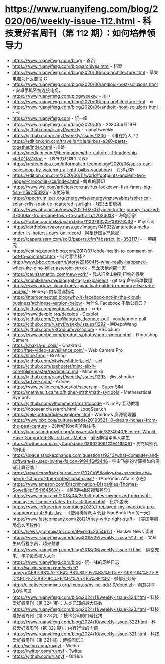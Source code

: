 # https://www.ruanyifeng.com/blog/2020/06/weekly-issue-112.html - 科技爱好者周刊（第 112 期）：如何培养领导力

- https://www.ruanyifeng.com/blog/ - 首页
- https://www.ruanyifeng.com/blog/archives.html - 档案
- https://www.ruanyifeng.com/blog/2020/06/cpu-architecture.html - 苹果电脑为什么要换 C
- https://www.ruanyifeng.com/blog/2020/06/android-host-solutions.html - 安卓手机系统连接电视，
- https://www.ruanyifeng.com/blog/weekly/ - 周刊
- https://www.ruanyifeng.com/blog/2020/06/cpu-architecture.html - ⇐
- https://www.ruanyifeng.com/blog/2020/06/android-host-solutions.html - ⇒
- https://www.ruanyifeng.com - 阮一峰
- https://www.ruanyifeng.com/blog/2020/06/ - 2020年6月19日
- https://github.com/ruanyf/weekly - ruanyf/weekly
- https://github.com/ruanyf/weekly/issues/1206 - 《谁在招人？》
- https://edition.cnn.com/travel/article/airbus-a380-parts-together/index.html - 出处
- https://medium.com/@benmappen/the-culture-of-leadership-eb424b0726ef - 《领导力的四个阶段》
- https://arstechnica.com/information-technology/2020/06/spies-can-eavesdrop-by-watching-a-light-bulbs-variations/ - 灯泡窃听
- https://edition.cnn.com/2020/06/11/world/footprints-ancient-two-legged-crocodile-scn/index.html - 鳄鱼的脚印
- https://www.wsj.com/articles/coronavirus-lockdown-fish-farms-big-fish-11592153926 - 液氮冻鱼
- https://spectrum.ieee.org/energywise/energy/renewables/spherical-solar-cells-soak-up-scattered-sunlight - 球形太阳能板
- https://www.abc.net.au/news/2020-03-07/yoshi-turtle-journey-tracked-37000km-from-cape-town-to-australia/12024088 - 海龟回家
- https://twitter.com/mkobach/status/1133798525739970560 - 宜家公司
- https://earthobservatory.nasa.gov/images/146322/antarctica-melts-under-its-hottest-days-on-record - 阿根廷国家气象局
- https://papers.ssrn.com/sol3/papers.cfm?abstract_id=3531171 - 一项研究
- https://testing.googleblog.com/2017/07/code-health-to-comment-or-not-to-comment.html - 何时写注释？
- http://www.bbc.com/earth/story/20160415-what-really-happened-when-the-dino-killer-asteroid-struck - 恐龙灭绝的那一天
- https://paulstamatiou.com/new-york/ - 我从旧金山搬到纽约的感受
- https://mohitkhare.me/blog/git-tags-explained/ - git tag 命令简单教程
- https://www.arbazsiddiqui.me/a-practical-guide-to-memory-leaks-in-nodejs/ - Node.js 内存泄漏指南
- https://interconnected.blog/why-is-facebook-not-in-the-cloud-business/#chinese-version-below - 为什么 Facebook 不做公有云？
- https://github.com/neutrinolabs/xrdp - xrdp
- https://www.dexplo.org/dexplot/ - Dexplot
- https://github.com/DeppWang/youdaonote-pull - youdaonote-pull
- https://github.com/ruanyf/weekly/issues/1292 - @DeppWang
- https://github.com/VSCodium/vscodium - VSCodium
- https://www.adobe.com/products/photoshop-camera.html - Photoshop Camera
- https://chakra-ui.com/ - Chakra UI
- http://free-video-surveillance.com/ - Web Camera Pro
- https://brie.fi/ng - Briefing
- https://github.com/bitwiseshiftleft/sjcl/ - sjcl
- https://github.com/ssshooter/mind-elixir-core/blob/master/readme.cn.md - Mind elixir
- https://github.com/ruanyf/weekly/issues/1293 - @ssshooter
- https://artvee.com/ - Artvee
- https://www.twilio.com/docs/iot/supersim - Super SIM
- https://mathvault.ca/hub/higher-math/math-symbols - Mathematical Symbols
- https://github.com/vthommeret/mathtocode - NumPy 互动教程
- https://logosear.ch/search.html - LogoSear.ch
- https://gekk.info/articles/explorer.html - Windows 资源管理器
- https://www.bbc.com/culture/article/20190521-10-dream-homes-from-the-past-century - 20世纪10大实验性住宅
- https://capitalandgrowth.org/answers/Article/3274940/Einstein-Would-Have-Supported-Black-Lives-Matter - 爱因斯坦与黑人学生
- https://twitter.com/JerryCap/status/1266730812294168581 - 麦克风插孔的作用
- https://space.stackexchange.com/questions/9243/what-computer-and-software-is-used-by-the-falcon-9/9446#9446 - 宇宙飞船的计算机如何保证计算正确？
- https://americanaffairsjournal.org/2020/05/losing-the-narrative-the-genre-fiction-of-the-professional-class/ - 《American Affairs 杂志》
- https://www.amazon.com/Discrimination-Disparities-Thomas-Sowell/dp/1541645634/ - 《美国种族歧视和差异》
- https://www.cnbc.com/2018/04/25/bill-gates-memorized-microsoft-employees-license-plates-to-track-them.html - 比尔·盖茨
- https://www.jeffgeerling.com/blog/2020/i-replaced-my-macbook-pro-raspberry-pi-4-8gb-day - 《使用树莓派 4 代替 MacBook Pro 的一天》
- https://www.fastcompany.com/28121/they-write-right-stuff - 《美国宇航局怎么写软件》
- https://news.ycombinator.com/item?id=23546121 - Hacker News 读者
- https://www.ruanyifeng.com/blog/2019/06/weekly-issue-61.html - 文科生转行程序员，越来越难
- https://www.ruanyifeng.com/blog/2018/06/weekly-issue-9.html - 隔空充电，电子设备植入人体
- https://www.ruanyifeng.com/blog - 阮一峰的网络日志
- http://weixin.sogou.com/weixin?query=%E9%98%AE%E4%B8%80%E5%B3%B0%E7%9A%84%E7%BD%91%E7%BB%9C%E6%97%A5%E5%BF%97 - 微信公众号
- http://creativecommons.org/licenses/by-nc-nd/3.0/deed.zh - 创意共享3.0许可证
- https://www.ruanyifeng.com/blog/2024/11/weekly-issue-324.html - 科技爱好者周刊（第 324 期）：人类已知的最大质数
- https://www.ruanyifeng.com/blog/2024/11/weekly-issue-323.html - 科技爱好者周刊（第 323 期）：技术公司的口号比拼
- https://www.ruanyifeng.com/blog/2024/10/weekly-issue-322.html - 科技爱好者周刊（第 322 期）：内容行业的内幕
- https://www.ruanyifeng.com/blog/2024/10/weekly-issue-321.html - 科技爱好者周刊（第 321 期）：傅盛回忆录
- http://weibo.com/ruanyf - Weibo
- https://twitter.com/ruanyf - Twitter
- https://github.com/ruanyf - GitHub